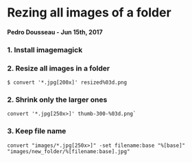 # Rezing all images of a folder

#### Pedro Dousseau -  Jun 15th, 2017

### 1. Install imagemagick

### 2. Resize all images in a folder

```
$ convert '*.jpg[200x]' resized%03d.png

```

### 2. Shrink only the larger ones
```
convert '*.jpg[250x>]' thumb-300-%03d.png`

```
### 3. Keep file name
```
convert "images/*.jpg[250x>]" -set filename:base "%[base]" "images/new_folder/%[filename:base].jpg"
```
